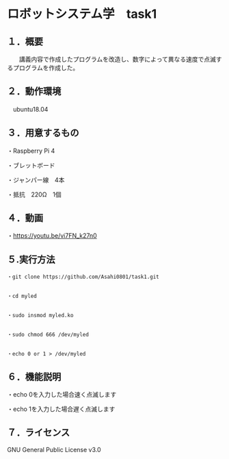 # ロボットシステム学　task1
  
  ## １．概要
  
  　　講義内容で作成したプログラムを改造し、数字によって異なる速度で点滅するプログラムを作成した。
    
    
  ## ２．動作環境
   　ubuntu18.04

  
  ## ３．用意するもの

   ・Raspberry Pi 4
 
   ・ブレットボード
  
   ・ジャンパー線　4本
  
   ・抵抗　220Ω　1個
   
     
   ## ４．動画

   ・https://youtu.be/vi7FN_k27n0

  
   ## ５.実行方法
  

    ・git clone https://github.com/Asahi0801/task1.git
 
 
    ・cd myled
  
  
    ・sudo insmod myled.ko
  
  
    ・sudo chmod 666 /dev/myled
  
  
    ・echo 0 or 1 > /dev/myled
    
   ## ６．機能説明


   ・echo 0を入力した場合速く点滅します
  
   ・echo 1を入力した場合遅く点滅します
   
   ## ７．ライセンス
   
  GNU General Public License v3.0
    
    

